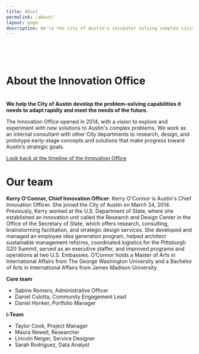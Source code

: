 ```yaml
---
title: About
permalink: /about/
layout: page
description: We're the City of Austin's incubator solving complex civic problems. 
---
```


<h1 style= "padding-top: 64px; padding-bottom: 18px;">  About the Innovation Office</h1>

**We help the City of Austin develop the problem-solving capabilities it needs to adapt rapidly and meet the needs of the future.**

The Innovation Office opened in 2014, with a vision to explore and experiment with new solutions to Austin's complex problems. We work as an internal consultant with other City departments to research, design, and prototype early-stage concepts and solutions that make progress toward Austin’s strategic goals. 

[Look back at the timeline of the Innovation Office](https://civicinnovation.bloomfire.com/posts/2631033-office-of-innovation-timeline)

# Our team

**Kerry O'Connor, Chief Innovation Officer**: Kerry O'Connor is Austin's Chief Innovation Officer. She joined the City of Austin on March 24, 2014. Previously, Kerry worked at the U.S. Department of State, where she established an innovation unit called the Research and Design Center in the Office of the Secretary of State, which offers research, consulting, brainstorming facilitation, and strategic design services. She developed and managed an employee idea generation program, helped architect sustainable management reforms, coordinated logistics for the Pittsburgh G20 Summit, served as an executive staffer, and improved programs and operations at two U.S. Embassies. O’Connor holds a Master of Arts in International Affairs from The George Washington University and a Bachelor of Arts in International Affairs from James Madison University.

**Core team**

- Sabine Romero, Administrative Officer 
- Daniel Culotta, Community Engagement Lead
- Daniel Honker, Portfolio Manager

**i-Team**

- Taylor Cook, Project Manager
- Maura Newell, Researcher
- Lincoln Neiger, Service Designer
- Sarah Rodriguez, Data Analyst
